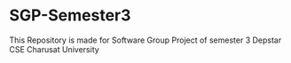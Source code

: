 # SGP-Semester3
This Repository is made for Software Group Project of semester 3 Depstar CSE Charusat University
